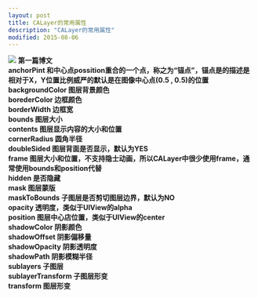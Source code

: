 ```yaml
---
layout: post
title: CALayer的常用属性
description: "CALayer的常用属性"
modified: 2015-08-06
---
```


<img src="http://i.imgur.com/nQFuJBO.jpg">
<b>第一篇博文</b>
<br>
<b>anchorPint        和中心点possition重合的一个点，称之为“锚点”，锚点是的描述是相对于X，Y位置比例威严的默认是在图像中心点(0.5 , 0.5)的位置</b>	
<br>
<b>backgroundColor   图层背景颜色</b>
<br>
<b>borederColor      边框颜色</b>
<br>
<b>borderWidth       边框宽</b>
<br>
<b>bounds            图层大小</b>
<br>
<b>contents          图层显示内容的大小和位置</b>
<br>
<b>cornerRadius      圆角半径</b>
<br>
<b>doubleSided        图层背面是否显示，默认为YES</b>
<br>
<b>frame              图层大小和位置，不支持隐士动画，所以CALayer中很少使用frame，通常使用bounds和position代替</b>
<br>
<b>hidden             是否隐藏</b>
<br>
<b>mask               图层蒙版</b>
<br>
<b>maskToBounds       子图层是否剪切图层边界，默认为NO</b>
<br>
<b>opacity            透明度，类似于UIView的alpha</b>
<br>
<b>position           图层中心店位置，类似于UIView的center</b>
<br>
<b>shadowColor        阴影颜色</b>
<br>
<b>shadowOffset       阴影偏移量</b>
<br>
<b>shadowOpacity      阴影透明度</b>
<br>
<b>shadowPath         阴影模糊半径</b>
<br>
<b>sublayers          子图层</b>
<br>
<b>sublayerTransform  子图层形变</b>
<br>
<b>transform          图层形变</b>
<br>
<div class="fb-comments" data-href="https://www.facebook.com/photo.php?fbid=426800044160287" data-width="650" data-numposts="3" data-colorscheme="light"></div>
